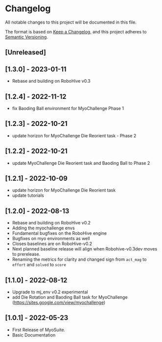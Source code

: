 # Changelog
All notable changes to this project will be documented in this file.

The format is based on [Keep a Changelog](https://keepachangelog.com/en/1.0.0/),
and this project adheres to [Semantic Versioning](https://semver.org/spec/v2.0.0.html).

## [Unreleased]

## [1.3.0] - 2023-01-11
- Rebase and building on RoboHive v0.3

## [1.2.4] - 2022-11-12
- fix Baoding Ball environment for MyoChallenge Phase 1

## [1.2.3] - 2022-10-21
- update horizon for MyoChallenge Die Reorient task - Phase 2

## [1.2.2] - 2022-10-21
- update MyoChallenge Die Reorient task and Baoding Ball to Phase 2

## [1.2.1] - 2022-10-09
- update horizon for MyoChallenge Die Reorient task
- update tutorials

## [1.2.0] - 2022-08-13
- Rebase and building on RoboHive v0.2
- Adding the myochallenge envs
- Fundamental bugfixes on the RoboHive engine
- Bugfixes on myo environments as well
- Closes baselines are on RoboHive-v0.2
- Next planned baseline release will align when Robohive-v0.3dev moves to prerelease.
- Renaming the metrics for clarity and changed sign from `act_mag` to `effort` and `solved` to `score`

## [1.1.0] - 2022-08-12
- Upgrade to mj_env v0.2 experimental
- add Die Rotation and Baoding Ball task for MyoChallenge (https://sites.google.com/view/myochallenge)

## [1.0.1] - 2022-05-23
- First Release of MyoSuite.
- Basic Documentation
